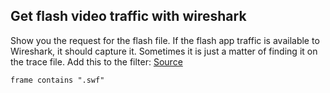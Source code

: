 
## Get flash video traffic with wireshark

Show you the request for the flash file. If the flash app traffic is available to Wireshark, it should capture it. 
Sometimes it is just a matter of finding it on the trace file. Add this to the filter:
[Source](http://ask.wireshark.org/questions/8650/capturing-http-requests-of-a-flash-application)

```
frame contains ".swf"
```